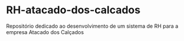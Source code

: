 # RH-atacado-dos-calcados
Repositório dedicado ao desenvolvimento de um sistema de RH para a empresa Atacado dos Calçados
